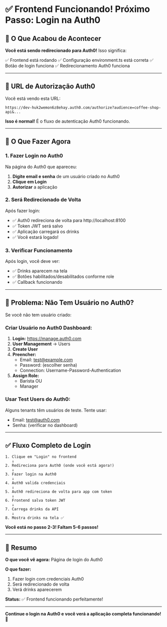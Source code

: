 # ✅ Frontend Funcionando! Próximo Passo: Login na Auth0

## 🎉 O Que Acabou de Acontecer

**Você está sendo redirecionado para Auth0!** Isso significa:

✅ Frontend está rodando
✅ Configuração environment.ts está correta
✅ Botão de login funciona
✅ Redirecionamento Auth0 funciona

---

## 📍 URL de Autorização Auth0

Você está vendo esta URL:
```
https://dev-huk2wemon6z8ehay.auth0.com/authorize?audience=coffee-shop-api&...
```

**Isso é normal!** É o fluxo de autenticação Auth0 funcionando.

---

## 🎯 O Que Fazer Agora

### 1. Fazer Login no Auth0

Na página do Auth0 que apareceu:

1. **Digite email e senha** de um usuário criado no Auth0
2. **Clique em Login**
3. **Autorizar** a aplicação

### 2. Será Redirecionado de Volta

Após fazer login:
- ✅ Auth0 redireciona de volta para http://localhost:8100
- ✅ Token JWT será salvo
- ✅ Aplicação carregará os drinks
- ✅ Você estará logado!

### 3. Verificar Funcionamento

Após login, você deve ver:
- ✅ Drinks aparecem na tela
- ✅ Botões habilitados/desabilitados conforme role
- ✅ Callback funcionando

---

## 🔐 Problema: Não Tem Usuário no Auth0?

Se você não tem usuário criado:

### Criar Usuário no Auth0 Dashboard:

1. **Login:** https://manage.auth0.com
2. **User Management** → Users
3. **Create User**
4. **Preencher:**
   - Email: test@example.com
   - Password: (escolher senha)
   - Connection: Username-Password-Authentication
5. **Assign Role:**
   - Barista OU
   - Manager

### Usar Test Users do Auth0:

Alguns tenants têm usuários de teste. Tente usar:
- Email: test@auth0.com
- Senha: (verificar no dashboard)

---

## ✅ Fluxo Completo de Login

```
1. Clique em "Login" no frontend
   ↓
2. Redireciona para Auth0 (onde você está agora!)
   ↓
3. Fazer login na Auth0
   ↓
4. Auth0 valida credenciais
   ↓
5. Auth0 redireciona de volta para app com token
   ↓
6. Frontend salva token JWT
   ↓
7. Carrega drinks da API
   ↓
8. Mostra drinks na tela ✅
```

**Você está no passo 2-3! Faltam 5-6 passos!**

---

## 🎯 Resumo

**O que você vê agora:** Página de login do Auth0

**O que fazer:**
1. Fazer login com credenciais Auth0
2. Será redirecionado de volta
3. Verá drinks aparecerem

**Status:** ✅ Frontend funcionando perfeitamente!

---

**Continue o login na Auth0 e você verá a aplicação completa funcionando!** 🎉

